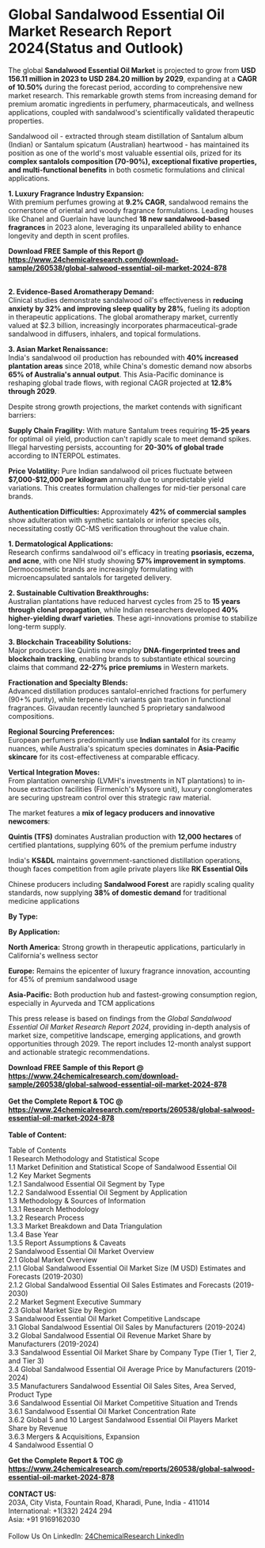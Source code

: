 <h1>Global Sandalwood Essential Oil Market Research Report 2024(Status and Outlook)</h1><p>The global <strong>Sandalwood Essential Oil Market</strong> is projected to grow from <strong>USD 156.11 million in 2023 to USD 284.20 million by 2029</strong>, expanding at a <strong>CAGR of 10.50%</strong> during the forecast period, according to comprehensive new market research. This remarkable growth stems from increasing demand for premium aromatic ingredients in perfumery, pharmaceuticals, and wellness applications, coupled with sandalwood's scientifically validated therapeutic properties.</p><p>Sandalwood oil - extracted through steam distillation of Santalum album (Indian) or Santalum spicatum (Australian) heartwood - has maintained its position as one of the world's most valuable essential oils, prized for its <strong>complex santalols composition (70-90%), exceptional fixative properties, and multi-functional benefits</strong> in both cosmetic formulations and clinical applications.</p><p><strong>1. Luxury Fragrance Industry Expansion:</strong><br>
With premium perfumes growing at <strong>9.2% CAGR</strong>, sandalwood remains the cornerstone of oriental and woody fragrance formulations. Leading houses like Chanel and Guerlain have launched <strong>18 new sandalwood-based fragrances</strong> in 2023 alone, leveraging its unparalleled ability to enhance longevity and depth in scent profiles.</p><div><b>Download FREE Sample of this Report @ 
            <a href="https://www.24chemicalresearch.com/download-sample/260538/global-salwood-essential-oil-market-2024-878">
            https://www.24chemicalresearch.com/download-sample/260538/global-salwood-essential-oil-market-2024-878</a></b></div><br><p><strong>2. Evidence-Based Aromatherapy Demand:</strong><br>
Clinical studies demonstrate sandalwood oil's effectiveness in <strong>reducing anxiety by 32% and improving sleep quality by 28%</strong>, fueling its adoption in therapeutic applications. The global aromatherapy market, currently valued at $2.3 billion, increasingly incorporates pharmaceutical-grade sandalwood in diffusers, inhalers, and topical formulations.</p><p><strong>3. Asian Market Renaissance:</strong><br>
India's sandalwood oil production has rebounded with <strong>40% increased plantation areas</strong> since 2018, while China's domestic demand now absorbs <strong>65% of Australia's annual output</strong>. This Asia-Pacific dominance is reshaping global trade flows, with regional CAGR projected at <strong>12.8% through 2029</strong>.</p><p>Despite strong growth projections, the market contends with significant barriers:</p><p><strong>Supply Chain Fragility:</strong> With mature Santalum trees requiring <strong>15-25 years</strong> for optimal oil yield, production can't rapidly scale to meet demand spikes. Illegal harvesting persists, accounting for <strong>20-30% of global trade</strong> according to INTERPOL estimates.</p><p><strong>Price Volatility:</strong> Pure Indian sandalwood oil prices fluctuate between <strong>$7,000-$12,000 per kilogram</strong> annually due to unpredictable yield variations. This creates formulation challenges for mid-tier personal care brands.</p><p><strong>Authentication Difficulties:</strong> Approximately <strong>42% of commercial samples</strong> show adulteration with synthetic santalols or inferior species oils, necessitating costly GC-MS verification throughout the value chain.</p><p><strong>1. Dermatological Applications:</strong><br>
Research confirms sandalwood oil's efficacy in treating <strong>psoriasis, eczema, and acne</strong>, with one NIH study showing <strong>57% improvement in symptoms</strong>. Dermocosmetic brands are increasingly formulating with microencapsulated santalols for targeted delivery.</p><p><strong>2. Sustainable Cultivation Breakthroughs:</strong><br>
Australian plantations have reduced harvest cycles from 25 to <strong>15 years through clonal propagation</strong>, while Indian researchers developed <strong>40% higher-yielding dwarf varieties</strong>. These agri-innovations promise to stabilize long-term supply.</p><p><strong>3. Blockchain Traceability Solutions:</strong><br>
Major producers like Quintis now employ <strong>DNA-fingerprinted trees and blockchain tracking</strong>, enabling brands to substantiate ethical sourcing claims that command <strong>22-27% price premiums</strong> in Western markets.</p><p><strong>Fractionation and Specialty Blends:</strong><br>
	Advanced distillation produces santalol-enriched fractions for perfumery (90+% purity), while terpene-rich variants gain traction in functional fragrances. Givaudan recently launched 5 proprietary sandalwood compositions.</p><p><strong>Regional Sourcing Preferences:</strong><br>
	European perfumers predominantly use <strong>Indian santalol</strong> for its creamy nuances, while Australia's spicatum species dominates in <strong>Asia-Pacific skincare</strong> for its cost-effectiveness at comparable efficacy.</p><p><strong>Vertical Integration Moves:</strong><br>
	From plantation ownership (LVMH's investments in NT plantations) to in-house extraction facilities (Firmenich's Mysore unit), luxury conglomerates are securing upstream control over this strategic raw material.</p><p>The market features a <strong>mix of legacy producers and innovative newcomers</strong>:</p><p><strong>Quintis (TFS)</strong> dominates Australian production with <strong>12,000 hectares</strong> of certified plantations, supplying 60% of the premium perfume industry</p><p>India's <strong>KS&amp;DL</strong> maintains government-sanctioned distillation operations, though faces competition from agile private players like <strong>RK Essential Oils</strong></p><p>Chinese producers including <strong>Sandalwood Forest</strong> are rapidly scaling quality standards, now supplying <strong>38% of domestic demand</strong> for traditional medicine applications</p><p><strong>By Type:</strong></p><p><strong>By Application:</strong></p><p><strong>North America:</strong> Strong growth in therapeutic applications, particularly in California's wellness sector</p><p><strong>Europe:</strong> Remains the epicenter of luxury fragrance innovation, accounting for 45% of premium sandalwood usage</p><p><strong>Asia-Pacific:</strong> Both production hub and fastest-growing consumption region, especially in Ayurveda and TCM applications</p><p>This press release is based on findings from the <em>Global Sandalwood Essential Oil Market Research Report 2024</em>, providing in-depth analysis of market size, competitive landscape, emerging applications, and growth opportunities through 2029. The report includes 12-month analyst support and actionable strategic recommendations.</p><div><b>Download FREE Sample of this Report @ 
            <a href="https://www.24chemicalresearch.com/download-sample/260538/global-salwood-essential-oil-market-2024-878">
            https://www.24chemicalresearch.com/download-sample/260538/global-salwood-essential-oil-market-2024-878</a></b></div><br><div><b>Get the Complete Report & TOC @ 
            <a href="https://www.24chemicalresearch.com/reports/260538/global-salwood-essential-oil-market-2024-878">
            https://www.24chemicalresearch.com/reports/260538/global-salwood-essential-oil-market-2024-878</a></b></div><br>
            <b>Table of Content:</b><p>Table of Contents<br />
1 Research Methodology and Statistical Scope<br />
1.1 Market Definition and Statistical Scope of Sandalwood Essential Oil<br />
1.2 Key Market Segments<br />
1.2.1 Sandalwood Essential Oil Segment by Type<br />
1.2.2 Sandalwood Essential Oil Segment by Application<br />
1.3 Methodology & Sources of Information<br />
1.3.1 Research Methodology<br />
1.3.2 Research Process<br />
1.3.3 Market Breakdown and Data Triangulation<br />
1.3.4 Base Year<br />
1.3.5 Report Assumptions & Caveats<br />
2 Sandalwood Essential Oil Market Overview<br />
2.1 Global Market Overview<br />
2.1.1 Global Sandalwood Essential Oil Market Size (M USD) Estimates and Forecasts (2019-2030)<br />
2.1.2 Global Sandalwood Essential Oil Sales Estimates and Forecasts (2019-2030)<br />
2.2 Market Segment Executive Summary<br />
2.3 Global Market Size by Region<br />
3 Sandalwood Essential Oil Market Competitive Landscape<br />
3.1 Global Sandalwood Essential Oil Sales by Manufacturers (2019-2024)<br />
3.2 Global Sandalwood Essential Oil Revenue Market Share by Manufacturers (2019-2024)<br />
3.3 Sandalwood Essential Oil Market Share by Company Type (Tier 1, Tier 2, and Tier 3)<br />
3.4 Global Sandalwood Essential Oil Average Price by Manufacturers (2019-2024)<br />
3.5 Manufacturers Sandalwood Essential Oil Sales Sites, Area Served, Product Type<br />
3.6 Sandalwood Essential Oil Market Competitive Situation and Trends<br />
3.6.1 Sandalwood Essential Oil Market Concentration Rate<br />
3.6.2 Global 5 and 10 Largest Sandalwood Essential Oil Players Market Share by Revenue<br />
3.6.3 Mergers & Acquisitions, Expansion<br />
4 Sandalwood Essential O</p><div><b>Get the Complete Report & TOC @ 
            <a href="https://www.24chemicalresearch.com/reports/260538/global-salwood-essential-oil-market-2024-878">
            https://www.24chemicalresearch.com/reports/260538/global-salwood-essential-oil-market-2024-878</a></b></div><br><b>CONTACT US:</b><br>
            203A, City Vista, Fountain Road, Kharadi, Pune, India - 411014<br>
            International: +1(332) 2424 294<br>
            Asia: +91 9169162030 <br><br>
            Follow Us On LinkedIn: <a href="https://www.linkedin.com/company/24chemicalresearch/">24ChemicalResearch LinkedIn</a>